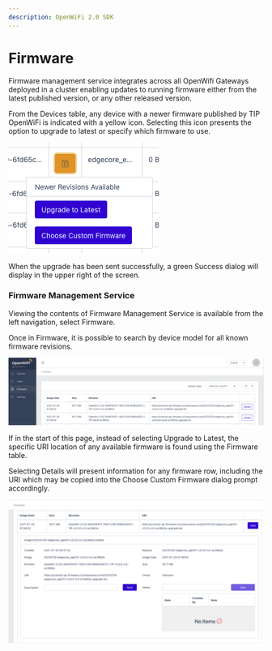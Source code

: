 ```yaml
---
description: OpenWiFi 2.0 SDK
---
```


# Firmware

Firmware management service integrates across all OpenWifi Gateways deployed in a cluster enabling updates to running firmware either from the latest published version, or any other released version. 

From the Devices table, any device with a newer firmware published by TIP OpenWiFi is indicated with a yellow icon. Selecting this icon presents the option to upgrade to latest or specify which firmware to use. 

![](../.gitbook/assets/screen-shot-2021-07-29-at-4.36.31-pm.png)

When the upgrade has been sent successfully, a green Success dialog will display in the upper right of the screen. 

### Firmware Management Service

Viewing the contents of Firmware Management Service is available from the left navigation, select Firmware. 

Once in Firmware, it is possible to search by device model for all known firmware revisions. 

![Firmware Management Service](../.gitbook/assets/screen-shot-2021-07-29-at-4.43.57-pm.png)

If in the start of this page, instead of selecting Upgrade to Latest, the specific URI location of any available firmware is found using the Firmware table. 

Selecting Details will present information for any firmware row, including the URI which may be copied into the Choose Custom Firmware dialog prompt accordingly. 

![Firmware Entry Details](../.gitbook/assets/screen-shot-2021-07-29-at-4.46.01-pm.png)

